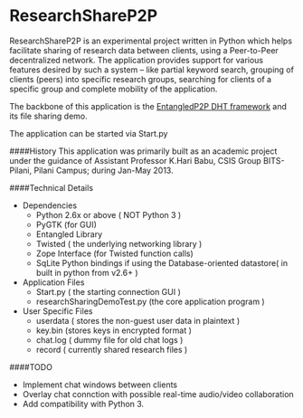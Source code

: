 ResearchShareP2P
================

ResearchShareP2P is an experimental project written in Python which helps facilitate sharing of research data between clients, using a Peer-to-Peer decentralized network.  The application provides support for various features desired by such a system – like partial keyword search, grouping of clients (peers) into specific research groups, searching for clients of a specific group and complete mobility of the 
application.

The backbone of this application is the [EntangledP2P DHT framework](http://entangled.sourceforge.net/) and its file sharing demo.

The application can be started via Start.py

####History
This application was primarily built as an academic project under the guidance of Assistant Professor K.Hari Babu, CSIS Group BITS-Pilani, Pilani Campus; during Jan-May 2013.

####Technical Details
- Dependencies
	- Python 2.6x or above ( NOT Python 3 )
	- PyGTK (for GUI)
	- Entangled Library
	- Twisted ( the underlying networking library )
	- Zope Interface (for Twisted function calls)
	- SqLite Python bindings if using the Database-oriented datastore( in built in python from v2.6+ )
- Application Files
	- Start.py ( the starting connection GUI )
	- researchSharingDemoTest.py (the core application program )
- User Specific Files
	- userdata ( stores the non-guest user data in plaintext )
	- key.bin (stores keys in encrypted format )
	- chat.log ( dummy file for old chat logs )
	- record ( currently shared research files )

####TODO
- Implement chat windows between clients
- Overlay chat connction with possible real-time audio/video collaboration
- Add compatibility with Python 3.
